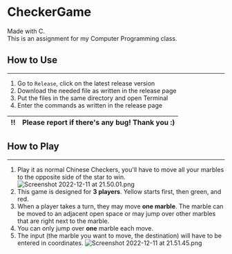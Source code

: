 # CheckerGame

Made with C.   
This is an assignment for my Computer Programming class.

## How to Use

---

1. Go to `Release`, click on the latest release version
2. Download the needed file as written in the release page
3. Put the files in the same directory and open Terminal
4. Enter the commands as written in the release page

| :bangbang: | Please report if there's any bug! Thank you :) |
|:----------:|:-----------------------------------------------|

## How to Play

---


1. Play it as normal Chinese Checkers, you'll have to move all your marbles to the opposite side of the star to win.
![Screenshot 2022-12-11 at 21.50.01.png](..%2F..%2F..%2F..%2Fvar%2Ffolders%2Fgj%2F26wxcd150vld6rvxpq4wmhjc0000gn%2FT%2FTemporaryItems%2FNSIRD_screencaptureui_PPykp2%2FScreenshot%202022-12-11%20at%2021.50.01.png)
2. This game is designed for **3 players**. Yellow starts first, then green, and red.
3. When a player takes a turn, they may move **one marble**. The marble can be moved to an adjacent open space or may jump over other marbles that are right next to the marble.
4. You can only jump over **one** marble each move.
5. The input (the marble you want to move, the destination) will have to be entered in coordinates.
![Screenshot 2022-12-11 at 21.51.45.png](..%2F..%2F..%2F..%2Fvar%2Ffolders%2Fgj%2F26wxcd150vld6rvxpq4wmhjc0000gn%2FT%2FTemporaryItems%2FNSIRD_screencaptureui_ggVHr6%2FScreenshot%202022-12-11%20at%2021.51.45.png)